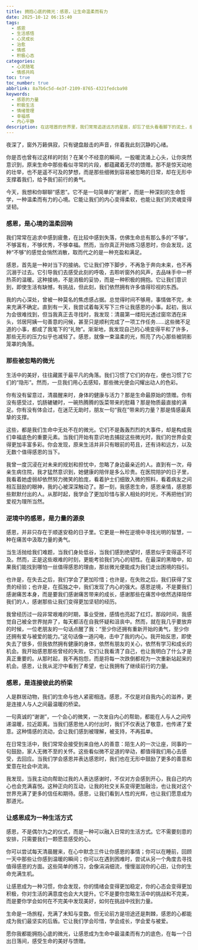 ```yaml
---
title: 拥抱心底的微光：感恩，让生命温柔而有力
date: 2025-10-12 06:15:40
tags:
  - 感恩
  - 生活感悟
  - 心灵成长
  - 治愈
  - 情感
  - 积极心态
categories:
  - 心灵随笔
  - 情感共鸣
toc: true
toc_number: true
abbrlink: 8a7b6c5d-4e3f-2109-8765-4321fedcba98
keywords:
  - 感恩的力量
  - 积极生活
  - 情绪管理
  - 幸福感
  - 内心平静
description: 在这喧嚣的世界里，我们常常追逐远方的星辰，却忘了低头看看脚下的泥土，感受那些被忽略的微光。感恩，不是一种姿态，而是一种深刻的心境，它能温柔地抚慰我们疲惫的心灵，让生命在起伏中找到坚韧与美好。这篇文章，将带你一同探索感恩的真谛，感受它如何悄然改变我们的内心世界，让每一天都充满温暖与力量。
---
```


夜深了，窗外万籁俱寂，只有键盘敲击的声音，伴着我此刻沉静的心绪。

你是否也曾有过这样的时刻？在某个不经意的瞬间，一股暖流涌上心头，让你突然意识到，原来生命中那些看似寻常的片段，都蕴藏着无尽的馈赠。那不是惊天动地的壮举，也不是遥不可及的梦想，而是那些细微到容易被忽略的日常，却在无形中支撑着我们，给予我们前行的勇气。

今天，我想和你聊聊“感恩”。它不是一句简单的“谢谢”，而是一种深刻的生命哲学，一种温柔而有力的心境。它能让我们的内心变得柔软，也能让我们的灵魂变得坚韧。

### 感恩，是心境的温柔回响

我们常常在追求中感到疲惫，在比较中感到失落，仿佛生命总有那么多的“不够”。不够富有，不够优秀，不够幸福。然而，当你真正开始练习感恩时，你会发现，这种“不够”的感觉会悄然消散，取而代之的是一种充盈和满足。

感恩，首先是一种对当下的接纳。它让我们停下脚步，不再急于奔向未来，也不再沉溺于过去。它引导我们去感受此刻的呼吸，去聆听窗外的风声，去品味手中一杯热茶的温暖。这种接纳，不是消极的妥协，而是一种积极的拥抱。它让我们意识到，即使生活有缺憾，有挑战，但此刻，我们依然拥有许多值得珍视的东西。

我的内心深处，曾被一种莫名的焦虑感占据。总觉得时间不够用，事情做不完，未来充满不确定。直到有一天，我尝试着每天写下三件让我感恩的小事。起初，我以为会很难找到，但当我真正去寻找时，我发现：清晨第一缕阳光透过窗帘洒在床头，邻居阿姨一句善意的问候，甚至只是顺利完成了一项工作任务……这些微不足道的小事，都成了我笔下的“礼物”。渐渐地，我发现自己的心境变得平和了许多，那些无形的压力似乎也减轻了。感恩，就像一束温柔的光，照亮了内心那些被阴影笼罩的角落。

### 那些被忽略的微光

生活中的美好，往往藏匿于最平凡的角落。我们习惯了它们的存在，便也习惯了它们的“隐形”。然而，一旦我们用心去感知，那些微光便会闪耀出动人的色彩。

你有没有留意过，清晨醒来时，身体的健康与活力？那是生命最原始的馈赠。你有没有感受过，饥肠辘辘时，一碗热腾腾的饭菜带来的慰藉？那是物质最直接的满足。你有没有体会过，在迷茫无助时，朋友一句“我在”带来的力量？那是情感最真挚的支撑。

这些，都是我们生命中无处不在的微光。它们不是轰轰烈烈的大事件，却是构成我们幸福底色的重要元素。当我们开始有意识地去捕捉这些微光时，我们的世界会变得更加丰富多彩。你会发现，原来生活并非只有眼前的苟且，还有诗和远方，以及无数个值得感恩的当下。

我曾一度沉浸在对未来的规划和担忧中，忽略了身边最亲近的人。直到有一次，母亲生病住院，我才猛然意识到，她健康的陪伴是多么珍贵。在医院陪护的日子里，我看着她虚弱却依然努力微笑的脸庞，看着护士们细致入微的照料，看着病友之间相互鼓励的眼神，我的心被深深触动了。那一刻，我感恩生命，感恩亲情，感恩那些默默付出的人。从那时起，我学会了更加珍惜与家人相处的时光，不再把他们的爱视为理所当然。

### 逆境中的感恩，是力量的源泉

感恩，并非只存在于顺遂安稳的日子里。它更是一种在逆境中寻找光明的智慧，一种在痛苦中汲取力量的勇气。

当生活抛给我们难题，当我们身处低谷，当我们感到绝望时，感恩似乎变得遥不可及。然而，正是这些艰难的时刻，更能考验我们内心的韧性。在最深的黑暗中，如果我们能找到哪怕一丝值得感恩的理由，那丝微光便能成为我们走出困境的指引。

也许是，在失去之后，我们学会了更加珍惜；也许是，在失败之后，我们获得了宝贵的经验；也许是，在孤独之中，我们发现了内心的强大。感恩逆境，不是要我们感谢痛苦本身，而是要我们感谢痛苦带来的成长，感谢那些在痛苦中依然选择陪伴我们的人，感谢那些让我们变得更加坚韧的经历。

我曾经历过一段非常艰难的时期，事业受挫，感情也亮起了红灯。那段时间，我感觉自己被全世界抛弃了，每天都活在自我怀疑和沮丧中。然而，就在我几乎要放弃的时候，一位老朋友的一句话点醒了我：“至少你还拥有重新开始的勇气，至少你还拥有爱与被爱的能力。”这句话像一道闪电，击中了我的内心。我开始反思，即使失去了很多，但我依然拥有健康的身体，依然有朋友的关心，依然有学习和成长的机会。我开始感恩那些曾经的失败，它们让我看清了自己，也让我明白了什么才是真正重要的。从那时起，我不再抱怨，而是将每一次跌倒都视为一次重新站起来的机会。感恩，让我从泥泞中看到了希望，也让我拥有了继续前行的力量。

### 感恩，是连接彼此的桥梁

人是群居动物，我们的生命与他人紧密相连。感恩，不仅是对自我内心的滋养，更是连接人与人之间最温暖的桥梁。

一句真诚的“谢谢”，一个会心的微笑，一次发自内心的帮助，都能在人与人之间传递温暖，拉近距离。当我们感恩他人的付出时，我们不仅表达了敬意，也传递了爱意。这种情感的流动，会让我们感到被理解，被支持，不再孤单。

在日常生活中，我们常常会接受到来自他人的善意：陌生人的一次让座，同事的一句鼓励，家人无微不至的关怀。这些看似微不足道的举动，都值得我们用心去感受，去回应。当我们学会感恩并表达感恩时，我们也在无形中鼓励了更多的善意和爱意在社会中流淌。

我发现，当我主动向帮助过我的人表达感谢时，不仅对方会感到开心，我自己的内心也会充满喜悦。这种正向的互动，让我的社交关系变得更加融洽，也让我对这个世界充满了更多的信任和期待。感恩，让我们看到人性的光辉，也让我们愿意成为那道光。

### 让感恩成为一种生活方式

感恩，不是偶尔为之的仪式，而是一种可以融入日常的生活方式。它不需要刻意的安排，只需要我们一颗愿意感受的心。

你可以尝试每天清晨醒来，在心中默念三件让你感恩的事情；你可以在睡前，回顾一天中那些让你感到温暖的瞬间；你可以在遇到困难时，尝试从另一个角度去寻找值得感恩的方面。这些简单的练习，会像涓涓细流，慢慢滋润你的心田，让你的生命充满生机。

让感恩成为一种习惯，你会发现，你的情绪会变得更加稳定，你的心态会变得更加积极，你对生活的满意度也会大大提升。它不是要你忽略生活中的挑战和不完美，而是要你学会如何在不完美中发现美好，如何在挑战中找到力量。

生命是一场旅程，充满了未知与变数。但无论前方是坦途还是荆棘，感恩的心都能成为我们最坚实的后盾。它让我们学会珍惜，学会成长，学会爱与被爱。

愿你我都能拥抱心底的微光，让感恩成为生命中最温柔而有力的底色，在每一个日出日落间，感受生命的美好与馈赠。